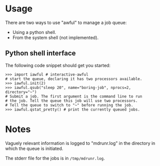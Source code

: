 
Usage
=====

There are two ways to use "awful" to manage a job queue:

 * Using a python shell.
 * From the system shell (not implemented).


Python shell interface
----------------------

The following code snippet should get you started:

    >>> import iawful # interactive-awful
    # start the queue, declaring it has two processors available.
    >>> iawful.init(2) 
    >>> iawful.qsub("sleep 20", name="boring-job", nprocs=2, directory="~")
    # Submit a job. The first argument is the command line to run
    # the job. Tell the queue this job will use two processors.
    # Tell the queue to switch to "~" before running the job.
    >>> iawful.qstat_pretty() # print the currently queued jobs.


Notes
=====

Vaguely relevant information is logged to "mdrunr.log" in the directory in which the queue is initiated.

The stderr file for the jobs is in `/tmp/mdrunr.log`.
